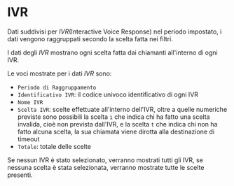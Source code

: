 # IVR  

Dati suddivisi per *IVR*(Interactive Voice Response) nel periodo 
impostato, i dati vengono raggruppati secondo la scelta
fatta nei filtri.

I dati degli *IVR* mostrano ogni scelta fatta dai chiamanti 
all'interno di ogni IVR.

Le voci mostrate per i dati *IVR* sono:

- `Periodo di Raggruppamento`
- `Identificativo IVR`: il codice univoco identificativo di ogni IVR
- `Nome IVR`
- `Scelta IVR`: scelte effettuate all'interno dell'IVR, oltre a quelle 
numeriche previste sono possibili la scelta `i` che indica chi ha fatto 
una scelta invalida, cioè non prevista dall'IVR, e la scelta `t` che 
indica chi non ha fatto alcuna scelta, la sua chiamata viene dirotta 
alla destinazione di timeout
- `Totale`: totale delle scelte

Se nessun IVR è stato selezionato, verranno mostrati tutti gli IVR, 
se nessuna scelta è stata selezionata, verranno mostrate tutte le 
scelte presenti.

